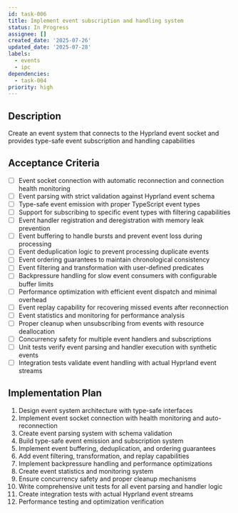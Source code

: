 ```yaml
---
id: task-006
title: Implement event subscription and handling system
status: In Progress
assignee: []
created_date: '2025-07-26'
updated_date: '2025-07-28'
labels:
  - events
  - ipc
dependencies:
  - task-004
priority: high
---
```


## Description

Create an event system that connects to the Hyprland event socket and provides type-safe event subscription and handling capabilities

## Acceptance Criteria

- [ ] Event socket connection with automatic reconnection and connection health monitoring
- [ ] Event parsing with strict validation against Hyprland event schema
- [ ] Type-safe event emission with proper TypeScript event types
- [ ] Support for subscribing to specific event types with filtering capabilities
- [ ] Event handler registration and deregistration with memory leak prevention
- [ ] Event buffering to handle bursts and prevent event loss during processing
- [ ] Event deduplication logic to prevent processing duplicate events
- [ ] Event ordering guarantees to maintain chronological consistency
- [ ] Event filtering and transformation with user-defined predicates
- [ ] Backpressure handling for slow event consumers with configurable buffer limits
- [ ] Performance optimization with efficient event dispatch and minimal overhead
- [ ] Event replay capability for recovering missed events after reconnection
- [ ] Event statistics and monitoring for performance analysis
- [ ] Proper cleanup when unsubscribing from events with resource deallocation
- [ ] Concurrency safety for multiple event handlers and subscriptions
- [ ] Unit tests verify event parsing and handler execution with synthetic events
- [ ] Integration tests validate event handling with actual Hyprland event streams

## Implementation Plan

1. Design event system architecture with type-safe interfaces
2. Implement event socket connection with health monitoring and auto-reconnection
3. Create event parsing system with schema validation
4. Build type-safe event emission and subscription system
5. Implement event buffering, deduplication, and ordering guarantees
6. Add event filtering, transformation, and replay capabilities
7. Implement backpressure handling and performance optimizations
8. Create event statistics and monitoring system
9. Ensure concurrency safety and proper cleanup mechanisms
10. Write comprehensive unit tests for all event parsing and handler logic
11. Create integration tests with actual Hyprland event streams
12. Performance testing and optimization verification
